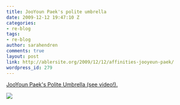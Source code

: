 ```yaml
---
title: JooYoun Paek's polite umbrella
date: 2009-12-12 19:47:10 Z
categories:
- re-blog
tags:
- re-blog
author: sarahendren
comments: true
layout: post
link: http://ablersite.org/2009/12/12/affinities-jooyeun-paek/
wordpress_id: 279
---
```


[JooYoun Paek's Polite Umbrella (see video!).](http://jooyounpaek.com/politeumbrella.html)

[![](http://ablersite.files.wordpress.com/2009/12/politeumbrella3.jpg)](http://ablersite.files.wordpress.com/2009/12/politeumbrella3.jpg)


